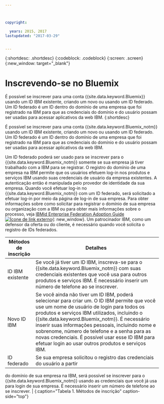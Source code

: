 ```yaml
---



copyright:

  years: 2015, 2017
lastupdated: "2017-03-29"


---
```


{:shortdesc: .shortdesc}
{:codeblock: .codeblock}
{:screen: .screen}
{:new_window: target="_blank"}

# Inscrevendo-se no Bluemix

É possível se inscrever para uma conta {{site.data.keyword.Bluemix}} usando um ID IBM existente, criando um novo ou usando um ID federado. Um ID federado é um ID dentro do domínio de uma empresa que foi registrado na IBM para que as credenciais do domínio e do usuário possam ser usadas para acessar aplicativos da web IBM.
{:shortdesc}

É possível se inscrever para uma conta {{site.data.keyword.Bluemix_notm}} usando um ID IBM existente, criando um novo ou usando um ID federado. Um ID federado é um ID dentro do domínio de uma empresa que foi registrado na IBM para que as credenciais do domínio e do usuário possam ser usadas para acessar aplicativos da web IBM.  

Um ID federado poderá ser usado para se inscrever para o
{{site.data.keyword.Bluemix_notm}} somente se sua empresa já tiver trabalhado
com a IBM para se registrar.  O registro do domínio de uma empresa na IBM permite que
os usuários efetuem log-in nos produtos e serviços IBM usando suas credenciais de usuário
da empresa existentes. A autenticação então é manipulada pelo provedor de identidade da
sua empresa. Quando você efetuar log-in no {{site.data.keyword.Bluemix_notm}} com
um ID federado, será solicitado a efetuar log-in por meio da página de log-in de sua
empresa. Para obter informações sobre como solicitar para registrar o domínio de sua empresa ou organização com a IBM ou para obter mais informações sobre o processo, veja [IBMid Enterprise Federation Adoption Guide ![Ícone de link externo](../icons/launch-glyph.svg)](https://ibm.box.com/v/IBMid-Federation-Guide){: new_window}. Um patrocinador IBM, como um defensor da oferta
ou do cliente, é necessário quando você solicita o registro de IDs federados.

| Métodos de inscrição | Detalhes |    
|-----------------|---------|
|ID IBM existente | Se você já tiver um ID IBM, inscreva-se para o {{site.data.keyword.Bluemix_notm}} com suas credenciais existentes que você usa para outros produtos e serviços IBM. É necessário inserir um número de telefone ao se inscrever. |
|Novo ID IBM | Se você ainda não tiver um ID IBM, poderá selecionar para criar um. O ID IBM permite que você use um nome de usuário de login para todos os produtos e serviços IBM utilizados, incluindo o {{site.data.keyword.Bluemix_notm}}. É necessário inserir suas informações pessoais, incluindo nome e sobrenome, número de telefone e a senha para as novas credenciais. É possível usar esse ID IBM para efetuar login ao usar outros produtos e serviços IBM.  |
|ID federado | Se sua empresa solicitou o registro das credenciais do usuário a partir
do domínio de sua empresa na IBM, será possível se inscrever para o
{{site.data.keyword.Bluemix_notm}} usando as credenciais que você já usa para
login de sua empresa. É necessário inserir um número de telefone ao se inscrever. |
{:caption="Tabela 1. Métodos de inscrição" caption-side="top"}
